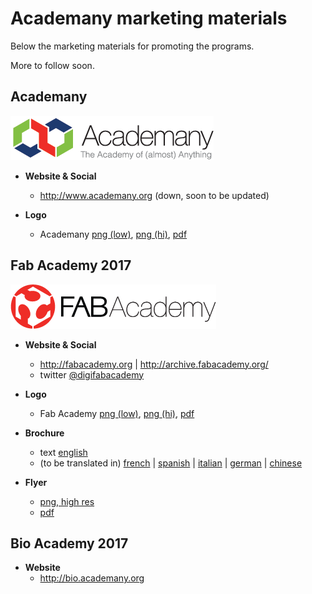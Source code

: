

# Academany marketing materials

Below the marketing materials for promoting the programs.

More to follow soon.

## Academany

![png](./fabacademy2017/logo/academany_small.png)

- **Website & Social**
  - http://www.academany.org (down, soon to be updated)

- **Logo**
  - Academany [png (low)](./fabacademy2017/logo/academany_small.png), [png (hi)](./fabacademy2017/logo/academany.png), [pdf](./fabacademy2017/logo/academany.pdf)

## Fab Academy 2017

![png](./fabacademy2017/logo/fabacademy_small.png)

- **Website & Social**
  - http://fabacademy.org | http://archive.fabacademy.org/
  - twitter [@digifabacademy](https://twitter.com/digifabacademy)

- **Logo**
  - Fab Academy [png (low)](./fabacademy2017/logo/fabacademy_small.png), [png (hi)](./fabacademy2017/logo/fabacademy.png), [pdf](./fabacademy2017/logo/fabacademy.pdf)

- **Brochure**
  - text [english](./fabacademy2017/brochure/index.md)
  - (to be translated in) [french](./fabacademy2017/brochure/fr.md) | [spanish](./fabacademy2017/brochure/es.md) | [italian](./fabacademy2017/brochure/it.md) | [german](./fabacademy2017/brochure/de.md) | [chinese](./fabacademy2017/brochure/cn.md)

- **Flyer**
  - [png, high res](./fabacademy2017/flyer/flyer.png)
  - [pdf](./fabacademy2017/flyer/flyer.pdf)

## Bio Academy 2017

- **Website**
  - http://bio.academany.org  
